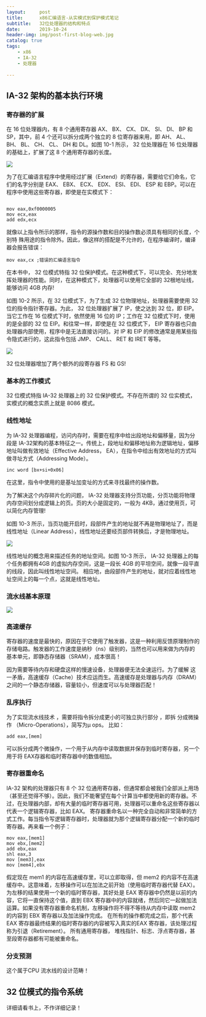 ```yaml
---
layout:     post
title:      x86汇编语言-从实模式到保护模式笔记
subtitle:   32位处理器的结构和特点
date:       2019-10-24
header-img: img/post-first-blog-web.jpg
catalog: true
tags:
    - x86
    - IA-32
    - 处理器
  
---
```


## IA-32 架构的基本执行环境

### 寄存器的扩展

在 16 位处理器内，有 8 个通用寄存器 AX、 BX、 CX、 DX、 SI、 DI、 BP 和 SP，其中，前 4 个还可以拆分成两个独立的 8 位寄存器来用，即 AH、 AL、 BH、 BL、 CH、 CL、 DH 和 DL。如图 10-1 所示， 32 位处理器在 16 位处理器的基础上，扩展了这 8 个通用寄存器的长度。

![](https://raw.githubusercontent.com/dbb4560/StorePicturebed/master/wirtePicture/20191024183122.png)

为了在汇编语言程序中使用经过扩展（Extend）的寄存器，需要给它们命名，它们的名字分别是 EAX、 EBX、 ECX、 EDX、 ESI、 EDI、 ESP 和 EBP。可以在程序中使用这些寄存器，即使是在实模式下：

```

mov eax,0xf0000005
mov ecx,eax
add edx,ecx
```

就像以上指令所示的那样，指令的源操作数和目的操作数必须具有相同的长度，个别特
殊用途的指令除外。因此，像这样的搭配是不允许的，在程序编译时，编译器会报告错误：

` mov eax,cx ;错误的汇编语言指令 `

在本书中， 32 位模式特指 32 位保护模式。在这种模式下，可以完全、充分地发挥处理器的性能。同时，在这种模式下，处理器可以使用它全部的 32根地址线，能够访问 4GB 内存!

如图 10-2 所示，在 32 位模式下，为了生成 32 位物理地址，处理器需要使用 32 位的指令指针寄存器。为此， 32 位处理器扩展了 IP，使之达到 32 位，即 EIP。当它工作在 16 位模式下时，依然使用 16 位的 IP；工作在 32 位模式下时，使用的是全部的 32 位 EIP。和往常一样，即使是在 32 位模式下， EIP 寄存器也只由处理器内部使用，程序中是无法直接访问的。对 IP 和 EIP 的修改通常是用某些指令隐式进行的，这此指令包括 JMP、 CALL、 RET 和 IRET 等等。

![](https://raw.githubusercontent.com/dbb4560/StorePicturebed/master/wirtePicture/20191024183430.png)

32 位处理器增加了两个额外的段寄存器 FS 和 GS!

### 基本的工作模式

32 位模式特指 IA-32 处理器上的 32 位保护模式。不存在所谓的 32 位实模式，
实模式的概念实质上就是 8086 模式。

### 线性地址

为 IA-32 处理器编程，访问内存时，需要在程序中给出段地址和偏移量，因为分段是 IA-32架构的基本特征之一。传统上，段地址和偏移地址称为逻辑地址，偏移地址叫做有效地址（Effective Address， EA），在指令中给出有效地址的方式叫做寻址方式（Addressing Mode）。

`inc word [bx+si+0x06] `

在这里，指令中使用的是基址加变址的方式来寻找最终的操作数。

为了解决这个内存碎片化的问题， IA-32 处理器支持分页功能，分页功能将物理内存空间划分成逻辑上的页。页的大小是固定的，一般为 4KB，通过使用页，可以简化内存管理!

如图 10-3 所示，当页功能开启时，段部件产生的地址就不再是物理地址了，而是线性地址（Linear Address），线性地址还要经页部件转换后，才是物理地址。

![](https://raw.githubusercontent.com/dbb4560/StorePicturebed/master/wirtePicture/20191024183826.png)

线性地址的概念用来描述任务的地址空间。如图 10-3 所示， IA-32 处理器上的每个任务都拥有4GB 的虚拟内存空间，这是一段长 4GB 的平坦空间，就像一段平直的线段，因此叫线性地址空间。
相应地，由段部件产生的地址，就对应着线性地址空间上的每一个点，这就是线性地址。

### 流水线基本原理

![](https://raw.githubusercontent.com/dbb4560/StorePicturebed/master/wirtePicture/20191024184058.png)

### 高速缓存

寄存器的速度是最快的，原因在于它使用了触发器，这是一种利用反馈原理制作的存储电路。触发器的工作速度是纳秒（ns）级别的，当然也可以用来做为内存的基本单元，即静态存储器（SRAM），成本很高！

因为需要等待内存和硬盘这样的慢速设备，处理器便无法全速运行。为了缓解
这一矛盾，高速缓存（Cache）技术应运而生。高速缓存是处理器与内存（DRAM）之间的一个静态存储器，容量较小，但速度可以与处理器匹配！

### 乱序执行

为了实现流水线技术 ，需要将指令拆分成更小的可独立执行部分 ，即拆 分成微操作
（Micro-Operations），简写为μ ops。
比如：

` add eax,[mem] `

可以拆分成两个微操作，一个用于从内存中读取数据并保存到临时寄存器，另一个用于将 EAX存器和临时寄存器中的数值相加。

### 寄存器重命名

IA-32 架构的处理器只有 8 个 32 位通用寄存器，但通常都会被我们全部派上用场（甚至还觉得不够）。因此，我们不能奢望在每个计算当中都使用新的寄存器。不过，在处理器内部，却有大量的临时寄存器可用，处理器可以重命名这些寄存器以代表一个逻辑寄存器，比如 EAX。
寄存器重命名以一种完全自动和非常简单的方式工作。每当指令写逻辑寄存器时，处理器就为那个逻辑寄存器分配一个新的临时寄存器。再来看一个例子：

```
mov eax,[mem1]
mov ebx,[mem2]
add ebx,eax
shl eax,3
mov [mem3],eax
mov [mem4],ebx

```
假定现在 mem1 的内容在高速缓存里，可以立即取得，但 mem2 的内容不在高速缓存中。这意味着，左移操作可以在加法之前开始（使用临时寄存器代替 EAX）。为左移的结果使用一个新的临时寄存器，其好处是 EAX 寄存器中仍然是以前的内容，它将一直保持这个值，直到 EBX 寄存器中的内容就绪，然后同它一起做加法运算。如果没有寄存器重命名机制，左移操作将不得不等待从内存中读取 mem2 的内容到 EBX 寄存器以及加法操作完成。
在所有的操作都完成之后，那个代表 EAX 寄存器最终结果的临时寄存器的内容被写入真实的EAX 寄存器，该处理过程称为引退（Retirement）。
所有通用寄存器， 堆栈指针、标志、浮点寄存器，甚至段寄存器都有可能被重命名。

### 分支预测

这个属于CPU 流水线的设计范畴！


## 32 位模式的指令系统

详细请看书上，不作详细记录！
